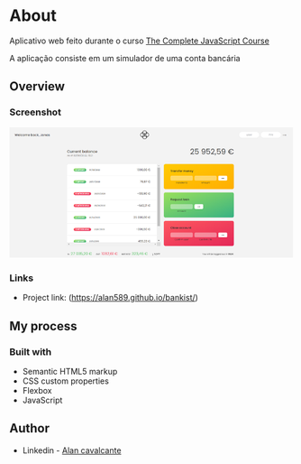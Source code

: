 # About
Aplicativo web feito durante o curso [The Complete JavaScript Course](https://www.udemy.com/course/the-complete-javascript-course/)

A aplicação consiste em um simulador de uma conta bancária

## Overview

### Screenshot

![](./screenshot.jpg)

### Links

- Project link: (https://alan589.github.io/bankist/)

## My process

### Built with

- Semantic HTML5 markup
- CSS custom properties
- Flexbox
- JavaScript

## Author

- Linkedin - [Alan cavalcante](https://www.linkedin.com/in/alan-cavalcante-382051206/)


